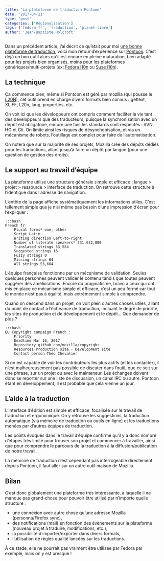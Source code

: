 ```yaml
---
title: 'La plateforme de traduction Pontoon'
date: '2017-04-21'
type: 'post'
categories: ['Régionalisation']
tags: ['fedora-fr', 'traduction', 'planet-libre']
author: 'Jean-Baptiste Holcroft'
---
```


Dans un précédent article, j’ai décrit ce qu’était pour moi [une bonne
plateforme de
traduction](https://jibecfed.fedorapeople.org/blog/quest-ce-quune-bonne-plateforme-de-traduction.html),
voici mon retour d’expérience sur
[Pontoon](https://pontoon.mozilla.org). C’est déjà un bon outil alors qu’il
est encore en pleine maturation, bien adapté pour les projets bien
organisés, moins pour les plateformes génériques/multi-projets (ex: [Fedora
l10n](http://fedora.zanata.org) ou [Suse l10n](https://l10n.opensuse.org)).

## La technique

Ça commence bien, même si Pontoon est géré par mozilla (qui pousse le
[L20N](http://l20n.org)), cet outil prend en charge divers formats bien
connus : gettext, XLIFF, L20n, lang, properties, etc.

On voit ici que les développeurs ont compris comment faciliter la vie tant
des développeurs que des traducteurs, puisque la synchronisation avec un
dépôt est obligatoire, encore une fois les standards sont respectés : SVN,
HG et Git. On limite ainsi les risques de désynchonisation, et via un
mécanisme de robots, l’outillage est complet pour faire de l’automatisation.

On notera que sur la majorité de ses projets, Mozilla crée des dépôts dédiés
pour les traductions, allant jusqu’à faire un dépôt par langue (pour une
question de gestion des droits).

## Le support au travail d’équipe

La plateforme utilise une structure générale simple et efficace : langue >
projet > ressource > interface de traduction. On retrouve cette structure à
l’identique dans l’adresse de navigation.

L’entête de la page affiche systématiquement les informations utiles. C’est
tellement simple que je n’ai même pas besoin d’une impression d’écran pour
l’expliquer :

    :::bash
    French fr
        Plural forms* one, other
        Script Latin
        Writing direction Left-to-right
        Number of literate speakers* 231,632,000
        Translated strings 53,584
        Suggested strings 16
        Fuzzy strings 0
        Missing strings 64
        All strings 53,664

L’équipe française fonctionne par un mécanisme de validation. Seules
quelques personnes peuvent valider le contenu tandis que toutes peuvent
suggérer des améliorations. Encore du pragmatisme, bravo à ceux qui ont mis
en place ce mécanisme simple et efficace, c’est un peu fermé car tout le
monde n’est pas à égalité, mais extrêmement simple à comprendre.

Quand on descend dans un projet, on voit plein d’autres choses utiles,
allant du point de contact à l’échéance de traduction, incluant le degré de
priorité, les sites de production et de développement et le dépôt… Que
demander de plus ?

    :::bash
    EU Copyright campaign French :
        Priority
        Deadline Mar 10, 2017
        Repository github.com/mozilla/copyright
        Resources Production site · Development site
        Contact person Théo Chevalier

Si on est capable de voir les contributeurs les plus actifs (et les
contacter), il n’est malheureusement pas possible de discuter dans l’outil,
que ce soit sur une phrase, sur un projet ou avec le mainteneur. Les
échanges doivent donc se reporter sur une liste de discussion, un canal IRC
ou autre. Pontoon étant en développement, il est probable que cela vienne un
jour.

## L’aide à la traduction

L’interface d’édition est simple et efficace, focalisée sur le travail de
traduction et ergonomique. On y retrouve les suggestions, la traduction
automatique (via mémoire de traduction ou outils en ligne) et les
traductions menées par d’autres équipes de traduction.

Les points évoqués dans le travail d’équipe confirme qu’il y a donc nombre
d’étapes très limité pour trouver son projet et commencer à travailler,
ainsi que pour comprendre le parcours de la traduction à la
diffusion/publication de notre travail.

La mémoire de traduction n’est cependant pas interrogeable directement
depuis Pontoon, il faut aller sur un autre outil maison de Mozilla.

## Bilan

C’est donc globalement une plateforme très intéressante, à laquelle il ne
manque pas grand-chose pour pouvoir être utilisé par n’importe quelle
structure :

* une connexion avec autre chose qu’une adresse Mozilla (personna/Firefox
  sync),
* des notifications (mail) en fonction des évènements sur la plateforme
  (nouveau projet à traduire, modifications, etc.),
* la possibilité d’importer/exporter dans divers formats,
* l’utilisation de règles qualité lancées sur les traductions.

À ce stade, elle ne pourrait pas vraiment être utilisée par Fedora par
exemple, mais on y est presque !
